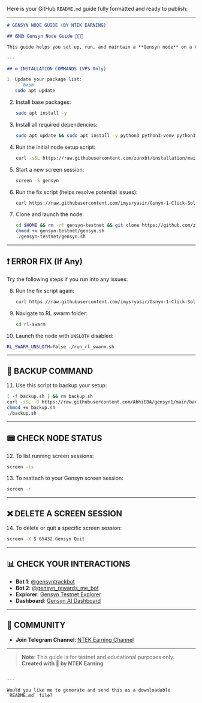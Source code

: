Here is your GitHub `README.md` guide fully formatted and ready to publish:

---

````markdown
# GENSYN NODE GUIDE (BY NTEK EARNING)

## 😱😱 Gensyn Node Guide 💖💖💖

This guide helps you set up, run, and maintain a **Gensyn node** on a VPS. Follow the steps carefully.

---

## ⚙️ INSTALLATION COMMANDS (VPS Only)

1. Update your package list:
   ```bash
   sudo apt update
````

2. Install base packages:

   ```bash
   sudo apt install -y
   ```

3. Install all required dependencies:

   ```bash
   sudo apt update && sudo apt install -y python3 python3-venv python3-pip curl wget screen git lsof nano unzip iproute2
   ```

4. Run the initial node setup script:

   ```bash
   curl -sSL https://raw.githubusercontent.com/zunxbt/installation/main/node.sh | bash
   ```

5. Start a new screen session:

   ```bash
   screen -S gensyn
   ```

6. Run the fix script (helps resolve potential issues):

   ```bash
   curl https://raw.githubusercontent.com/imysryasir/Gsnyn-1-Click-Solutions/refs/heads/main/fixgensyn.sh | bash
   ```

7. Clone and launch the node:

   ```bash
   cd $HOME && rm -rf gensyn-testnet && git clone https://github.com/zunxbt/gensyn-testnet.git
   chmod +x gensyn-testnet/gensyn.sh
   ./gensyn-testnet/gensyn.sh
   ```

---

## ❗ ERROR FIX (If Any)

Try the following steps if you run into any issues:

8. Run the fix script again:

   ```bash
   curl https://raw.githubusercontent.com/imysryasir/Gsnyn-1-Click-Solutions/refs/heads/main/fixgensyn.sh | bash
   ```

9. Navigate to RL swarm folder:

   ```bash
   cd rl-swarm
   ```

10. Launch the node with `UNSLOTH` disabled:

```bash
RL_SWARM_UNSLOTH=False ./run_rl_swarm.sh
```

---

## 🔐 BACKUP COMMAND

11. Use this script to backup your setup:

```bash
[ -f backup.sh ] && rm backup.sh
curl -sSL -O https://raw.githubusercontent.com/AbhiEBA/gensyn1/main/backup.sh
chmod +x backup.sh
./backup.sh
```

---

## 📟 CHECK NODE STATUS

12. To list running screen sessions:

```bash
screen -ls
```

13. To reattach to your Gensyn screen session:

```bash
screen -r
```

---

## ❌ DELETE A SCREEN SESSION

14. To delete or quit a specific screen session:

```bash
screen -X S 65432.Gensyn Quit
```

---

## 📊 CHECK YOUR INTERACTIONS

* **Bot 1**: [@gensyntrackbot](https://t.me/gensyntrackbot)
* **Bot 2**: [@gensyn\_rewards\_me\_bot](https://t.me/gensyn_rewards_me_bot)
* **Explorer**: [Gensyn Testnet Explorer](https://gensyn-testnet.explorer.alchemy.com)
* **Dashboard**: [Gensyn AI Dashboard](https://dashboard.gensyn.ai)

---

## 📢 COMMUNITY

* **Join Telegram Channel**: [NTEK Earning Channel](https://t.me/ntekearning2)

---

> **Note**: This guide is for testnet and educational purposes only.
> **Created with 💖 by NTEK Earning**

```

---

Would you like me to generate and send this as a downloadable `README.md` file?
```
